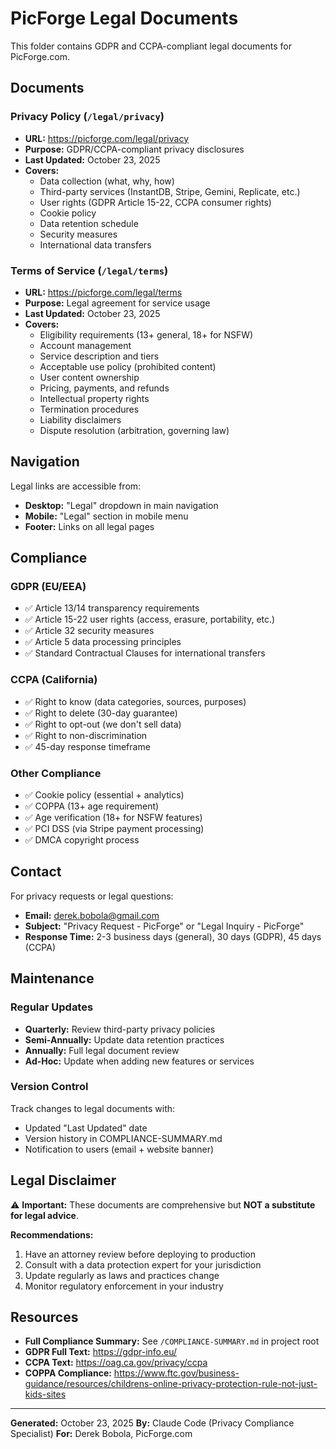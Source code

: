 # PicForge Legal Documents

This folder contains GDPR and CCPA-compliant legal documents for PicForge.com.

## Documents

### Privacy Policy (`/legal/privacy`)
- **URL:** https://picforge.com/legal/privacy
- **Purpose:** GDPR/CCPA-compliant privacy disclosures
- **Last Updated:** October 23, 2025
- **Covers:**
  - Data collection (what, why, how)
  - Third-party services (InstantDB, Stripe, Gemini, Replicate, etc.)
  - User rights (GDPR Article 15-22, CCPA consumer rights)
  - Cookie policy
  - Data retention schedule
  - Security measures
  - International data transfers

### Terms of Service (`/legal/terms`)
- **URL:** https://picforge.com/legal/terms
- **Purpose:** Legal agreement for service usage
- **Last Updated:** October 23, 2025
- **Covers:**
  - Eligibility requirements (13+ general, 18+ for NSFW)
  - Account management
  - Service description and tiers
  - Acceptable use policy (prohibited content)
  - User content ownership
  - Pricing, payments, and refunds
  - Intellectual property rights
  - Termination procedures
  - Liability disclaimers
  - Dispute resolution (arbitration, governing law)

## Navigation

Legal links are accessible from:
- **Desktop:** "Legal" dropdown in main navigation
- **Mobile:** "Legal" section in mobile menu
- **Footer:** Links on all legal pages

## Compliance

### GDPR (EU/EEA)
- ✅ Article 13/14 transparency requirements
- ✅ Article 15-22 user rights (access, erasure, portability, etc.)
- ✅ Article 32 security measures
- ✅ Article 5 data processing principles
- ✅ Standard Contractual Clauses for international transfers

### CCPA (California)
- ✅ Right to know (data categories, sources, purposes)
- ✅ Right to delete (30-day guarantee)
- ✅ Right to opt-out (we don't sell data)
- ✅ Right to non-discrimination
- ✅ 45-day response timeframe

### Other Compliance
- ✅ Cookie policy (essential + analytics)
- ✅ COPPA (13+ age requirement)
- ✅ Age verification (18+ for NSFW features)
- ✅ PCI DSS (via Stripe payment processing)
- ✅ DMCA copyright process

## Contact

For privacy requests or legal questions:
- **Email:** derek.bobola@gmail.com
- **Subject:** "Privacy Request - PicForge" or "Legal Inquiry - PicForge"
- **Response Time:** 2-3 business days (general), 30 days (GDPR), 45 days (CCPA)

## Maintenance

### Regular Updates
- **Quarterly:** Review third-party privacy policies
- **Semi-Annually:** Update data retention practices
- **Annually:** Full legal document review
- **Ad-Hoc:** Update when adding new features or services

### Version Control
Track changes to legal documents with:
- Updated "Last Updated" date
- Version history in COMPLIANCE-SUMMARY.md
- Notification to users (email + website banner)

## Legal Disclaimer

⚠️ **Important:** These documents are comprehensive but **NOT a substitute for legal advice**.

**Recommendations:**
1. Have an attorney review before deploying to production
2. Consult with a data protection expert for your jurisdiction
3. Update regularly as laws and practices change
4. Monitor regulatory enforcement in your industry

## Resources

- **Full Compliance Summary:** See `/COMPLIANCE-SUMMARY.md` in project root
- **GDPR Full Text:** https://gdpr-info.eu/
- **CCPA Text:** https://oag.ca.gov/privacy/ccpa
- **COPPA Compliance:** https://www.ftc.gov/business-guidance/resources/childrens-online-privacy-protection-rule-not-just-kids-sites

---

**Generated:** October 23, 2025
**By:** Claude Code (Privacy Compliance Specialist)
**For:** Derek Bobola, PicForge.com
